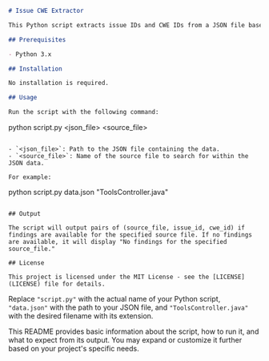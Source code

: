 ```markdown
# Issue CWE Extractor

This Python script extracts issue IDs and CWE IDs from a JSON file based on the source file name provided.

## Prerequisites

- Python 3.x

## Installation

No installation is required.

## Usage

Run the script with the following command:

```
python script.py <json_file> <source_file>
```

- `<json_file>`: Path to the JSON file containing the data.
- `<source_file>`: Name of the source file to search for within the JSON data.

For example:

```
python script.py data.json "ToolsController.java"
```

## Output

The script will output pairs of (source_file, issue_id, cwe_id) if findings are available for the specified source file. If no findings are available, it will display "No findings for the specified source_file."

## License

This project is licensed under the MIT License - see the [LICENSE](LICENSE) file for details.
```

Replace `"script.py"` with the actual name of your Python script, `"data.json"` with the path to your JSON file, and `"ToolsController.java"` with the desired filename with its extension.

This README provides basic information about the script, how to run it, and what to expect from its output. You may expand or customize it further based on your project's specific needs.